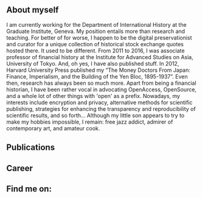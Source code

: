 ## About myself

I am currently working for the Department of International History at the Graduate Institute, Geneva. My position entails more than research and teaching. For better of for worse, I happen to be the digital preservationist and curator for a unique collection of historical stock exchange quotes hosted there.
It used to be different. From 2011 to 2016, I was associate professor of financial history at the Institute for Advanced Studies on Asia, University of Tokyo. 
And, oh yes, I have also published stuff. In 2012, Harvard University Press published my “The Money Doctors From Japan: Finance, Imperialism, and the Building of the Yen Bloc, 1895-1937”. Even then, research has always been so much more. Apart from being a financial historian, I have been rather vocal in advocating OpenAccess, OpenSource, and a whole lot of other things with 'open' as a prefix. Nowadays, my interests include encryption and privacy, alternative methods for scientific publishing, strategies for enhancing the transparency and reproducibility of scientific results, and so forth...
Although my little son appears to try to make my hobbies impossible, I remain: free jazz addict, admirer of contemporary art, and amateur cook.

## Publications

## Career

## Find me on:

